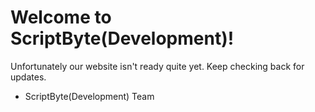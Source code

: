 # Welcome to ScriptByte(Development)!

Unfortunately our website isn't ready quite yet.
Keep checking back for updates.

- ScriptByte(Development) Team
